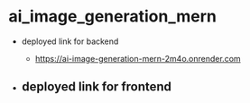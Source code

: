 # ai_image_generation_mern


- deployed link for backend
    - https://ai-image-generation-mern-2m4o.onrender.com

- deployed link for frontend
    - 